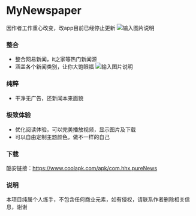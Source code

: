 # MyNewspaper
因作者工作重心改变，改app目前已经停止更新
![输入图片说明](https://images.gitee.com/uploads/images/2018/0805/221901_f048bf99_807567.png "主页面")
### 整合
- 整合网易新闻，it之家等热门新闻源
- 涵盖各个新闻类别，让你大饱眼福
![输入图片说明](https://images.gitee.com/uploads/images/2018/0805/221946_b918bfca_807567.jpeg "新闻类别")
### 纯粹
- 干净无广告，还新闻本来面貌
### 极致体验
- 优化阅读体验，可以完美播放视频，显示图片及下载
- 可以自由定制主题颜色，做不一样的自己

### 下载
酷安链接：https://www.coolapk.com/apk/com.hhx.pureNews

### 说明
本项目纯属个人练手，不包含任何商业元素，如有侵权，请联系作者删除相关信息，谢谢